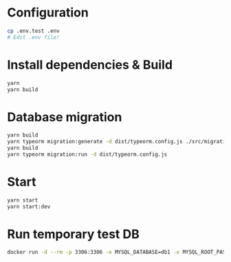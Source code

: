 # Configuration

```bash
cp .env.test .env
# Edit .env file!
```

# Install dependencies & Build

```bash
yarn
yarn build
```

# Database migration

```bash
yarn build
yarn typeorm migration:generate -d dist/typeorm.config.js ./src/migrations/MyMigration
yarn build
yarn typeorm migration:run -d dist/typeorm.config.js
```

# Start

```bash
yarn start
yarn start:dev
```

# Run temporary test DB

```bash
docker run -d --rm -p 3306:3306 -e MYSQL_DATABASE=db1 -e MYSQL_ROOT_PASSWORD=abc123 mysql:8
```